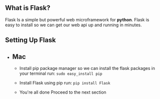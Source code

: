 ## What is Flask?
Flask Is a simple but powerful web microframework for **python**. Flask is easy to install so we can get our web api up and running in minutes. 

## Setting Up Flask

 - ## Mac
	 - Install pip package manager so we can install the flask packages in your terminal run: ``` sudo easy_install pip ```
 
	 - Install Flask using pip run:  ``` pip install Flask ```
	 - You're all done Proceed to the next section

